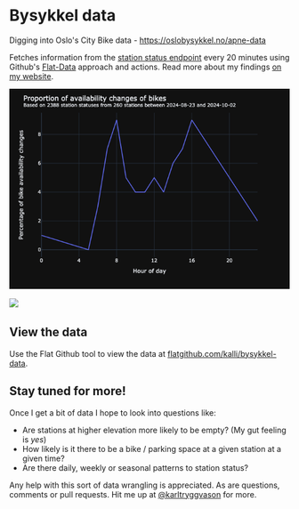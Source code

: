 # Bysykkel data

Digging into Oslo's City Bike data - https://oslobysykkel.no/apne-data

Fetches information from the [station status endpoint](https://oslobysykkel.no/apne-data/sanntid) every 20 minutes using Github's [Flat-Data](https://githubnext.com/projects/flat-data/) approach and actions. Read more about my findings [on my website](https://karltryggvason.com/oslo-city-bike-data/).

![](https://github.com/Kalli/bysykkel-data/blob/main/charts/bysykkel-system-availability-changes-by-hour.png?raw=true)

![](https://karltryggvason.com/img/thumbs/oslo-city-bike-heatmap.png)

## View the data

Use the Flat Github tool to view the data at [flatgithub.com/kalli/bysykkel-data](https://flatgithub.com/Kalli/bysykkel-data).

## Stay tuned for more!

Once I get a bit of data I hope to look into questions like:

* Are stations at higher elevation more likely to be empty? (My gut feeling is *yes*)
* How likely is it there to be a bike / parking space at a given station at a given time?
* Are there daily, weekly or seasonal patterns to station status?

Any help with this sort of data wrangling is appreciated. As are questions, comments or pull requests. Hit me up at [@karltryggvason](https://twitter.com/karltryggvason) for more.